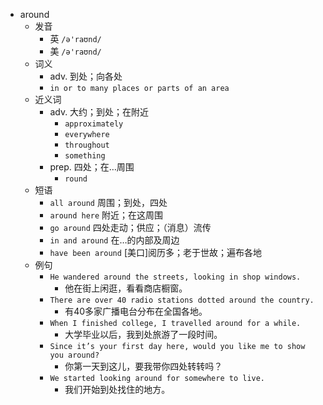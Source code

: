 - around
  - 发音
    - 英 `/ə'raʊnd/`
    - 美 `/ə'raʊnd/`
  - 词义
    - adv. 到处；向各处
    - `in or to many places or parts of an area`
  - 近义词
    - adv. 大约；到处；在附近
      - `approximately`
      - `everywhere`
      - `throughout`
      - `something`
    - prep. 四处；在…周围
      - `round`
  - 短语
    - `all around` 周围；到处，四处 
    - `around here` 附近；在这周围 
    - `go around` 四处走动；供应；（消息）流传 
    - `in and around` 在…的内部及周边 
    - `have been around` [美口]阅历多；老于世故；遍布各地 
  - 例句
    - `He wandered around the streets, looking in shop windows.`
      - 他在街上闲逛，看看商店橱窗。
    - `There are over 40 radio stations dotted around the country.`
      - 有40多家广播电台分布在全国各地。
    - `When I finished college, I travelled around for a while.`
      - 大学毕业以后，我到处旅游了一段时间。
    - `Since it’s your first day here, would you like me to show you around?`
      - 你第一天到这儿，要我带你四处转转吗？
    - `We started looking around for somewhere to live.`
      - 我们开始到处找住的地方。

